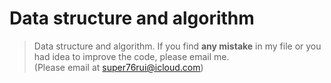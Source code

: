 # Data structure and algorithm

> Data structure and algorithm. If you find **any mistake** in my file or you had idea to improve the code, please email me.  
(Please email at super76rui@icloud.com)
